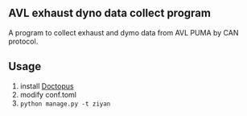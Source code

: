 ## AVL exhaust dyno data collect program
A program to collect exhaust and dymo data from AVL PUMA by CAN protocol.

## Usage

1. install [Doctopus](https://github.com/maboss-YCMan/Doctopus)
2. modify conf.toml 
3. ```python manage.py -t ziyan```